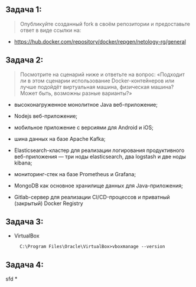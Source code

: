 ## Задача 1:
>Опубликуйте созданный fork в своём репозитории и предоставьте ответ в виде ссылки на:
- https://hub.docker.com/repository/docker/repgen/netology-rg/general

## Задача 2:
> Посмотрите на сценарий ниже и ответьте на вопрос: «Подходит ли в этом сценарии использование Docker-контейнеров или лучше подойдёт виртуальная машина, физическая машина? Может быть, возможны разные варианты?»
- высоконагруженное монолитное Java веб-приложение;
    
- Nodejs веб-приложение;

- мобильное приложение c версиями для Android и iOS;
- шина данных на базе Apache Kafka;
- Elasticsearch-кластер для реализации логирования продуктивного веб-приложения — три ноды elasticsearch, два logstash и две ноды kibana;
- мониторинг-стек на базе Prometheus и Grafana;
- MongoDB как основное хранилище данных для Java-приложения;
- Gitlab-сервер для реализации CI/CD-процессов и приватный (закрытый) Docker Registry

 
## Задача 3:
* VirtualBox

        C:\Program Files\Oracle\VirtualBox>vboxmanage --version

## Задача 4:
sfd
    * 



  

